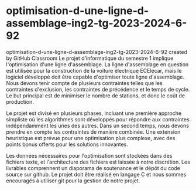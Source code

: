 # optimisation-d-une-ligne-d-assemblage-ing2-tg-2023-2024-6-92
optimisation-d-une-ligne-d-assemblage-ing2-tg-2023-2024-6-92 created by GitHub Classroom
Le projet d’informatique du semestre 1 implique l'optimisation d'une ligne d'assemblage. 
La ligne d'assemblage en question est utilisée pour la construction de la voiture électrique ECElecar, 
mais le logiciel développé doit être capable d'optimiser toute ligne d'assemblage. Nous devons tenir compte 
de plusieurs contraintes telles que les contraintes d'exclusion, les contraintes de précédence et le temps 
de cycle. Le but principal est de minimiser le nombre de stations, et donc le coût de production.


Le projet est divisé en plusieurs phases, incluant une première approche simpliste où les algorithmes sont
développés pour répondre aux contraintes indépendamment les unes des autres. Dans un second temps, 
nous devons prendre en compte les contraintes de manière combinée. Une extension heuristique est 
prévue pour une optimisation plus complexe, avec des points bonus offerts pour les solutions innovantes.

Les données nécessaires pour l'optimisation sont stockées dans des fichiers texte, 
et l'architecture des fichiers est laissée à notre discrétion. Les livrables comprennent un diaporama de 
soutenance et le dépôt du code source sur github. Le projet doit être réalisé en langage C et nous sommes 
encouragés à utiliser git pour la gestion de notre projet.
